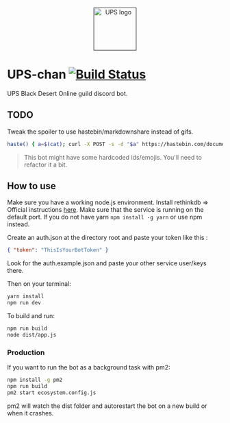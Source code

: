 <p align="center"><a href="" target="_blank"><img width="100" src="https://cdn.discordapp.com/attachments/312317025357791242/403003504886546433/upschan.png" alt="UPS logo"></a></p>

# UPS-chan [![Build Status](https://travis-ci.org/Hebilicious/ups-chan.svg?branch=master)](https://travis-ci.org/Hebilicious/ups-chan)

UPS Black Desert Online guild discord bot.

## TODO

Tweak the spoiler to use hastebin/markdownshare instead of gifs.

```bash
haste() { a=$(cat); curl -X POST -s -d "$a" https://hastebin.com/documents | awk -F '"' '{print "https://hastebin.com/"$4}'; }
```

> This bot might have some hardcoded ids/emojis. You'll need to refactor it a bit.

## How to use

Make sure you have a working node.js environment.
Install rethinkdb => Official instructions [here](https://www.rethinkdb.com/docs/install/).
Make sure that the service is running on the default port.
If you do not have yarn `npm install -g yarn` or use npm instead.

Create an auth.json at the directory root and paste your token like this :

```json
{ "token": "ThisIsYourBotToken" }
```

Look for the auth.example.json and paste your other service user/keys there.

Then on your terminal:

```sh
yarn install
npm run dev
```

To build and run:

```sh
npm run build
node dist/app.js
```

### Production

If you want to run the bot as a background task with pm2:

```sh
npm install -g pm2
npm run build
pm2 start ecosystem.config.js
```

pm2 will watch the dist folder and autorestart the bot on a new build or when it crashes.
